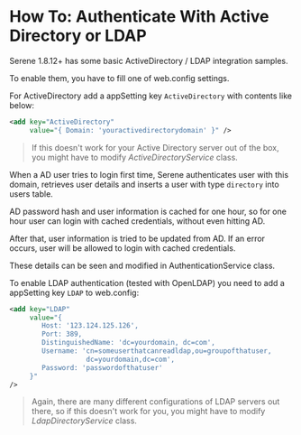 # How To: Authenticate With Active Directory or LDAP

Serene 1.8.12+ has some basic ActiveDirectory / LDAP integration samples.

To enable them, you have to fill one of web.config settings.

For ActiveDirectory add a appSetting key `ActiveDirectory` with contents like below:

```xml
<add key="ActiveDirectory" 
     value="{ Domain: 'youractivedirectorydomain' }" />
```

> If this doesn't work for your Active Directory server out of the box, you might have to modify *ActiveDirectoryService* class.

When a AD user tries to login first time, Serene authenticates user with this domain, retrieves user details and inserts a user with type `directory` into users table.

AD password hash and user information is cached for one hour, so for one hour user can login with cached credentials, without even hitting AD. 

After that, user information is tried to be updated from AD. If an error occurs, user will be allowed to login with cached credentials.

These details can be seen and modified in AuthenticationService class.


To enable LDAP authentication (tested with OpenLDAP) you need to add a appSetting key `LDAP` to web.config:

```xml
<add key="LDAP" 
     value="{ 
        Host: '123.124.125.126', 
        Port: 389, 
        DistinguishedName: 'dc=yourdomain, dc=com', 
        Username: 'cn=someuserthatcanreadldap,ou=groupofthatuser,
                   dc=yourdomain,dc=com', 
        Password: 'passwordofthatuser'
     }" 
/>
```

> Again, there are many different configurations of LDAP servers out there, so if this doesn't work for you, you might have to modify *LdapDirectoryService* class.